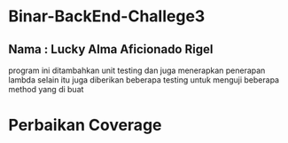 # Binar-BackEnd-Challege3

## Nama : Lucky Alma Aficionado Rigel

program ini ditambahkan unit testing dan juga menerapkan penerapan lambda
selain itu juga diberikan beberapa testing untuk menguji beberapa method
yang di buat

# Perbaikan Coverage
